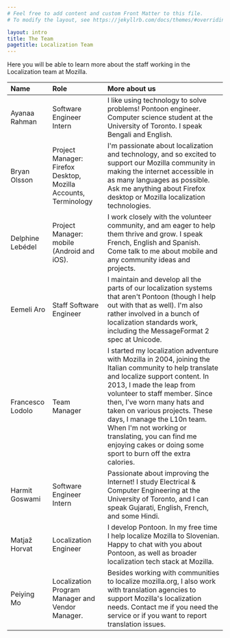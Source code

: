 ```yaml
---
# Feel free to add content and custom Front Matter to this file.
# To modify the layout, see https://jekyllrb.com/docs/themes/#overriding-theme-defaults

layout: intro
title: The Team
pagetitle: Localization Team
---
```


Here you will be able to learn more about the staff working in the Localization team at Mozilla.

| Name               | Role                                                            | More about us                                                                                                                                                                                                 |
|:-------------------|:----------------------------------------------------------------|:------------------------------------------------------------------------------------------------------------------------------------------------------------------------------------------------------------|
| Ayanaa Rahman      | Software Engineer Intern                                        | I like using technology to solve problems! Pontoon engineer. Computer science student at the University of Toronto. I speak Bengali and English.                                                            |
| Bryan Olsson       | Project Manager: Firefox Desktop, Mozilla Accounts, Terminology | I'm passionate about localization and technology, and so excited to support our Mozilla community in making the internet accessible in as many languages as possible. Ask me anything about Firefox desktop or Mozilla localization technologies. |
| Delphine Lebédel   | Project Manager: mobile (Android and iOS).                      | I work closely with the volunteer community, and am eager to help them thrive and grow. I speak French, English and Spanish. Come talk to me about mobile and any community ideas and projects.               |
| Eemeli Aro         | Staff Software Engineer                                         | I maintain and develop all the parts of our localization systems that aren't Pontoon (though I help out with that as well). I'm also rather involved in a bunch of localization standards work, including the MessageFormat 2 spec at Unicode.      |
| Francesco Lodolo   | Team Manager                                                    | I started my localization adventure with Mozilla in 2004, joining the Italian community to help translate and localize support content. In 2013, I made the leap from volunteer to staff member. Since then, I’ve worn many hats and taken on various projects. These days, I manage the L10n team. When I'm not working or translating, you can find me enjoying cakes or doing some sport to burn off the extra calories. |
| Harmit Goswami     | Software Engineer Intern                                        | Passionate about improving the Internet! I study Electrical & Computer Engineering at the University of Toronto, and I can speak Gujarati, English, French, and some Hindi.                                   |
| Matjaž Horvat      | Localization Engineer                                           | I develop Pontoon. In my free time I help localize Mozilla to Slovenian. Happy to chat with you about Pontoon, as well as broader localization tech stack at Mozilla.                                          |
| Peiying Mo         | Localization Program Manager and Vendor Manager.                | Besides working with communities to localize mozilla.org, I also work with translation agencies to support Mozilla's localization needs. Contact me if you need the service or if you want to report translation issues. |